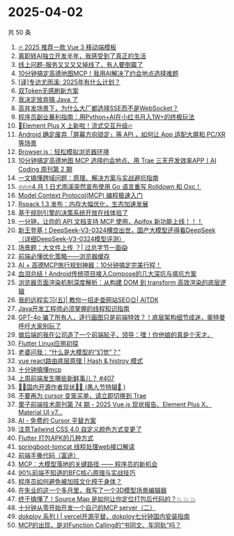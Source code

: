 # 2025-04-02

共 50 条

<!-- BEGIN JUEJIN -->
<!-- 最后更新时间 2025-04-02 01:22:23 +0800 -->
1. [🔥 2025 推荐一款 Vue 3 移动端模板](https://juejin.cn/post/7487140165241782324)
1. [离职转AI独立开发半年，我感受到了真正的生活](https://juejin.cn/post/7486788421932400652)
1. [线上问题-服务又又又又掉线了，有人要倒霉了](https://juejin.cn/post/7487861752341364746)
1. [10分钟搞定高德地图MCP！我用AI解决了约会地点选择难题](https://juejin.cn/post/7487066699357224975)
1. [[译]专访尤雨溪: 2025年有什么计划？](https://juejin.cn/post/7487548882744803355)
1. [双Token无感刷新方案](https://juejin.cn/post/7486782063422717962)
1. [我决定放弃搞 Java  了](https://juejin.cn/post/7487434380106694696)
1. [高并发场景下，为什么大厂都选择SSE而不是WebSocket？](https://juejin.cn/post/7487831341591511067)
1. [程序员副业暴利指南：用Python+AI在小红书月入1W+的终极玩法](https://juejin.cn/post/7487625903235121179)
1. [🚀Element Plus X 上新啦！流式交互升级🔥](https://juejin.cn/post/7487009132958974002)
1. [Android 确定废弃「屏幕方向锁定」等 API ，如何让 App 适配大屏和 PC/XR 等场景](https://juejin.cn/post/7487118309344444467)
1. [Browser.js：轻松模拟浏览器环境](https://juejin.cn/post/7486845198485585935)
1. [10分钟搞定高德地图 MCP 选择约会地点、用 Trae 三天开发效率APP丨AI Coding 周刊第 2 期](https://juejin.cn/post/7487810035385368639)
1. [一文搞懂跨域问题：原理、解决方案与实战避坑指南](https://juejin.cn/post/7487219720480948287)
1. [🔥🔥🔥4 月 1 日尤雨溪突然宣布使用 Go 语言重写 Rolldown 和 Oxc！](https://juejin.cn/post/7488184878543765545)
1. [Model Context Protocol(MCP) 编程极速入门](https://juejin.cn/post/7478504097395785747)
1. [Rspack 1.3 发布：内存大幅优化，生态加速发展](https://juejin.cn/post/7487540309489729574)
1. [基于规则引擎的决策系统开放在线体验了](https://juejin.cn/post/7486788421933203468)
1. [一分钟，让你的 API 文档支持 MCP 使用，Apifox 新功能上线！！！](https://juejin.cn/post/7485659260036415524)
1. [新王登基！DeepSeek-V3-0324横空出世，国产大模型还得看DeepSeek（详细DeepSeek-V3-0324模型评测）](https://juejin.cn/post/7486881706404200511)
1. [场景题：大文件上传 ？| 过总字节一面😱](https://juejin.cn/post/7487851445200306230)
1. [前端必懂优化策略——浏览器缓存](https://juejin.cn/post/7487131921714642971)
1. [AI + 高德MCP旅行规划神器：10分钟搞定完美行程！ ](https://juejin.cn/post/7487219720480702527)
1. [血泪总结！Android传统项目接入Compose的几大深坑与填坑方案](https://juejin.cn/post/7487894915440394252)
1. [浏览器页面渲染机制深度解析：从构建 DOM 到 transform 高效渲染的底层逻辑](https://juejin.cn/post/7488168037675679754)
1. [我的远程实习(五)| 教你一招走查网站SEO😉| AITDK](https://juejin.cn/post/7486780447449350179)
1. [Java开发工程师必须掌握的线程知识指南](https://juejin.cn/post/7487600796739534859)
1. [GPT-4o 骗了所有人，逐行画图只是前端特效？！底层架构细节成迷，奥特曼呼吁大家别玩了](https://juejin.cn/post/7487781830663077928)
1. [做后端的我在公司造了一个前端轮子，领导：嘿！你他娘的真是个天才。](https://juejin.cn/post/7487396530657984538)
1. [Flutter Linux应用初探](https://juejin.cn/post/7487118743085727770)
1. [老婆问我：“什么是大模型的“幻觉”？”](https://juejin.cn/post/7487210421209251891)
1. [vue react路由底层原理 | Hash & histroy 模式](https://juejin.cn/post/7486782063422767114)
1. [十分钟搞懂mcp](https://juejin.cn/post/7486832959694209059)
1. [上周前端发生哪些新鲜事儿？ #407](https://juejin.cn/post/7487142802662195234)
1. [🤡🤡国内开源作者现状🤡🤡 (愚人节特辑🤡 )](https://juejin.cn/post/7487121291222482944)
1. [不要再为 cursor 变笨买单，请立即切换到 Trae](https://juejin.cn/post/7487846902661365794)
1. [栗子前端技术周刊第 74 期 - 2025 Vue.js 现状报告、Element Plus X、Material UI v7...](https://juejin.cn/post/7487219720481259583)
1. [AI - 免费的 Cursor 平替方案](https://juejin.cn/post/7486873121695416360)
1. [注意Tailwind CSS 4.0 自定义颜色方式变更了](https://juejin.cn/post/7487073065672704050)
1. [Flutter 打包APK的几种方式](https://juejin.cn/post/7487219933127163913)
1. [springboot-tomcat 线程处理web接口解读](https://juejin.cn/post/7487219933127786505)
1. [前端手撕代码（富途）](https://juejin.cn/post/7487913431667179561)
1. [MCP：大模型落地的关键路径 —— 程序员的新机会](https://juejin.cn/post/7487863095869259813)
1. [ 90%前端不知道的BFC核心原理与实战技巧](https://juejin.cn/post/7486845198486454287)
1. [程序员如何避免被加班文化榨干身体？](https://juejin.cn/post/7487905034783309864)
1. [在失业的这一个多月里，我写了一个3D模型场景编辑器](https://juejin.cn/post/7487910302235820066)
1. [终于搞懂了！Source Map 是如何让你定位打包后代码的？💥 💥 💥 ](https://juejin.cn/post/7487792871822475273)
1. [十分钟从零开始开发一个自己的MCP server（二）](https://juejin.cn/post/7487009132958695474)
1. [dokploy 系列 I | vercel开源平替，dokploy七分钟国内安装指南](https://juejin.cn/post/7486788421933350924)
1. [MCP的出现，是对Function Calling的“书同文、车同轨”吗？](https://juejin.cn/post/7487542928157835303)
<!-- END JUEJIN -->